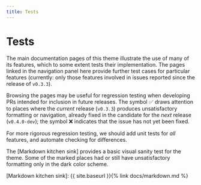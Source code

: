```yaml
---
title: Tests
---
```


# Tests

The main documentation pages of this theme illustrate the use of many of its features,
which to some extent tests their implementation.
The pages linked in the navigation panel here provide further test cases
for particular features
(currently: only those features involved in issues reported since the release of `v0.3.3`).

Browsing the pages may be useful for regression testing when developing PRs
intended for inclusion in future releases.
The symbol ✅ draws attention to places where the _current_ release (`v0.3.3`)
produces unsatisfactory formatting or navigation,
already fixed in the candidate for the _next_ release (`v0.4.0-dev`);
the symbol ❌ indicates that the issue has not yet been fixed.

For more rigorous regression testing, we should add unit tests for _all_ features,
and automate checking for differences.
 
The [Markdown kitchen sink] provides a basic visual sanity test
for the theme.
Some of the marked places had or still have unsatisfactory formatting
only in the dark color scheme.

[Markdown kitchen sink]: {{ site.baseurl }}{% link docs/markdown.md %}
